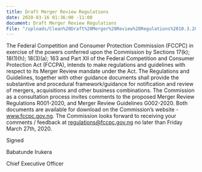 ```yaml
---
title: Draft Merger Review Regulations
date: 2020-03-16 01:36:00 -11:00
document: Draft Merger Review Regulations
File: "/uploads/Clean%20Draft%20Merger%20Review%20Regulations%2010.3.20%20-%20FCCPC-%20Final.pdf"
---
```


The Federal Competition and Consumer Protection Commission (FCCPC) in exercise of the powers conferred upon the Commission by Sections 17(k); 18(1)(h); 18(3)(a); 163 and Part XII of the Federal Competition and Consumer Protection Act (FCCPA), intends to make regulations and guidelines with respect to its Merger Review mandate under the Act.
The Regulations and Guidelines, together with other guidance documents shall provide the substantive and procedural framework/guidance for notification and review of mergers, acquisitions and other business combinations.
The Commission as a consultation process invites comments to the proposed Merger Review Regulations R001-2020, and Merger Review Guidelines G002-2020. Both documents are available for download on the Commission’s website - www.fccpc.gov.ng.
The Commission looks forward to receiving your comments / feedback at regulations@fccpc.gov.ng no later than Friday March 27th, 2020.

Signed

Babatunde Irukera

Chief Executive Officer
